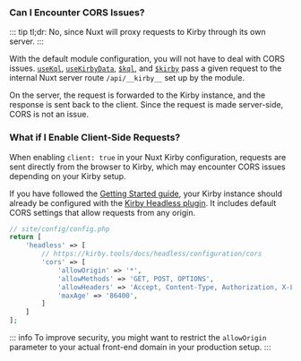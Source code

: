 ### Can I Encounter CORS Issues?

::: tip tl;dr:
No, since Nuxt will proxy requests to Kirby through its own server.
:::

With the default module configuration, you will not have to deal with CORS issues. [`useKql`](/api/use-kql), [`useKirbyData`](/api/use-kirby-data), [`$kql`](/api/kql), and [`$kirby`](/api/kirby) pass a given request to the internal Nuxt server route `/api/__kirby__` set up by the module.

On the server, the request is forwarded to the Kirby instance, and the response is sent back to the client. Since the request is made server-side, CORS is not an issue.

### What if I Enable Client-Side Requests?

When enabling `client: true` in your Nuxt Kirby configuration, requests are sent directly from the browser to Kirby, which may encounter CORS issues depending on your Kirby setup.

If you have followed the [Getting Started guide](essentials/getting-started.html#step-3-set-up-your-kirby-backend), your Kirby instance should already be configured with the [Kirby Headless plugin](https://kirby.tools/docs/headless/getting-started/). It includes default CORS settings that allow requests from any origin.

```php
// site/config/config.php
return [
    'headless' => [
        // https://kirby.tools/docs/headless/configuration/cors
        'cors' => [
            'allowOrigin' => '*',
            'allowMethods' => 'GET, POST, OPTIONS',
            'allowHeaders' => 'Accept, Content-Type, Authorization, X-Language',
            'maxAge' => '86400',
        ]
    ]
];
```

::: info
To improve security, you might want to restrict the `allowOrigin` parameter to your actual front-end domain in your production setup.
:::
